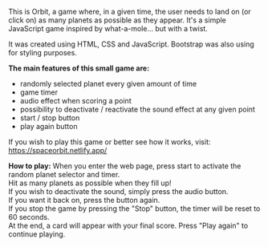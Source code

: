 This is Orbit, a game where, in a given time, the user needs to land on (or click on) as many planets as possible as they appear.
It's a simple JavaScript game inspired by what-a-mole… but with a twist.

It was created using HTML, CSS and JavaScript. Bootstrap was also using for styling purposes.

**The main features of this small game are:**
* randomly selected planet every given amount of time
* game timer
* audio effect when scoring a point
* possibility to deactivate / reactivate the sound effect at any given point
* start / stop button
* play again button

If you wish to play this game or better see how it works, visit: <https://spaceorbit.netlify.app/>

**How to play:**
When you enter the web page, press start to activate the random planet selector and timer. <br /> Hit as many planets as possible when they fill up!  <br /> If you wish to deactivate the sound, simply press the audio button.  <br /> If you want it back on, press the button again. <br />  If you stop the game by pressing the "Stop" button, the timer will be reset to 60 seconds.  <br /> At the end, a card will appear with your final score. Press "Play again" to continue playing.